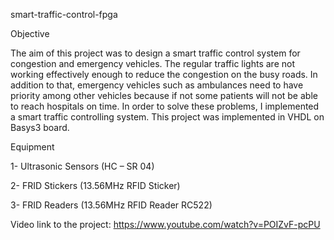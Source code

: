 smart-traffic-control-fpga

Objective

   The aim of this project was to design a smart traffic control system for congestion and
emergency vehicles. The regular traffic lights are not working effectively enough to reduce
the congestion on the busy roads. In addition to that, emergency vehicles such as ambulances
need to have priority among other vehicles because if not some patients will not be able to
reach hospitals on time. In order to solve these problems, I implemented a smart traffic
controlling system. This project was implemented in VHDL on Basys3 board.

Equipment

1- Ultrasonic Sensors (HC – SR 04)

2- FRID Stickers (13.56MHz RFID Sticker)

3- FRID Readers (13.56MHz RFID Reader RC522)


Video link to the project:
https://www.youtube.com/watch?v=POIZvF-pcPU
